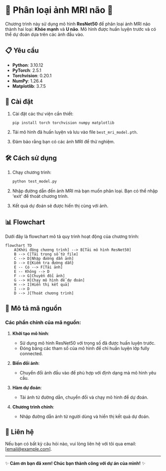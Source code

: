 # 🌟 Phân loại ảnh MRI não 🌟

Chương trình này sử dụng mô hình **ResNet50** để phân loại ảnh MRI não thành hai loại: **Khỏe mạnh** và **U não**. Mô hình được huấn luyện trước và có thể dự đoán dựa trên các ảnh đầu vào.

## 📋 Yêu cầu

- **Python**: 3.10.12
- **PyTorch**: 2.5.1
- **Torchvision**: 0.20.1
- **NumPy**: 1.26.4
- **Matplotlib**: 3.7.5

## 🚀 Cài đặt

1. Cài đặt các thư viện cần thiết:
   ```bash
   pip install torch torchvision numpy matplotlib
   ```

2. Tải mô hình đã huấn luyện và lưu vào file `best_mri_model.pth`.

3. Đảm bảo rằng bạn có các ảnh MRI để thử nghiệm.

## 🛠️ Cách sử dụng

1. Chạy chương trình:
   ```bash
   python test_model.py
   ```

2. Nhập đường dẫn đến ảnh MRI mà bạn muốn phân loại. Bạn có thể nhập 'exit' để thoát chương trình.

3. Kết quả dự đoán sẽ được hiển thị cùng với ảnh.

## 📊 Flowchart

Dưới đây là flowchart mô tả quy trình hoạt động của chương trình:

```mermaid
flowchart TD
    A[Khởi động chương trình] --> B[Tải mô hình ResNet50]
    B --> C[Tải trọng số từ file]
    C --> D[Nhập đường dẫn ảnh]
    D --> E{Kiểm tra đường dẫn}
    E -- Có --> F[Tải ảnh]
    E -- Không --> D
    F --> G[Chuyển đổi ảnh]
    G --> H[Chạy mô hình để dự đoán]
    H --> I[Hiển thị kết quả]
    I --> D
    D --> J[Thoát chương trình]
```

## 📜 Mô tả mã nguồn

### Các phần chính của mã nguồn:

1. **Khởi tạo mô hình**:
   - Sử dụng mô hình ResNet50 với trọng số đã được huấn luyện trước.
   - Đóng băng các tham số của mô hình để chỉ huấn luyện lớp fully connected.

2. **Biến đổi ảnh**:
   - Chuyển đổi ảnh đầu vào để phù hợp với định dạng mà mô hình yêu cầu.

3. **Hàm dự đoán**:
   - Tải ảnh từ đường dẫn, chuyển đổi và chạy mô hình để dự đoán.

4. **Chương trình chính**:
   - Nhập đường dẫn ảnh từ người dùng và hiển thị kết quả dự đoán.

## 📧 Liên hệ

Nếu bạn có bất kỳ câu hỏi nào, vui lòng liên hệ với tôi qua email: [email@example.com].

---

✨ **Cảm ơn bạn đã xem! Chúc bạn thành công với dự án của mình!** ✨